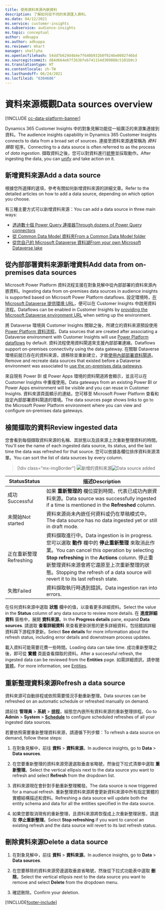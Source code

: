 ```yaml
---
title: 使用資料來源內嵌資料
description: 了解如何從不同的來源匯入資料。
ms.date: 04/12/2021
ms.service: customer-insights
ms.subservice: audience-insights
ms.topic: conceptual
author: adkuppa
ms.author: adkuppa
ms.reviewer: mhart
manager: shellyha
ms.openlocfilehash: 54dd7b629d4b4e7f640b932b0f9246e0602f46bd
ms.sourcegitcommit: d84d664e67f263bfeb741154d309088c5101b9c3
ms.translationtype: HT
ms.contentlocale: zh-TW
ms.lasthandoff: 06/24/2021
ms.locfileid: "6304686"
---
```

# <a name="data-sources-overview"></a><span data-ttu-id="f23ac-103">資料來源概觀</span><span class="sxs-lookup"><span data-stu-id="f23ac-103">Data sources overview</span></span>

[!INCLUDE [cc-data-platform-banner](../includes/cc-data-platform-banner.md)]

<span data-ttu-id="f23ac-104">Dynamics 365 Customer Insights 中的對象見解功能從一組廣泛的來源集連接到資料。</span><span class="sxs-lookup"><span data-stu-id="f23ac-104">The audience insights capability in Dynamics 365 Customer Insights connects to data from a broad set of sources.</span></span> <span data-ttu-id="f23ac-105">連接至資料來源通常稱為 *資料擷取* 程序。</span><span class="sxs-lookup"><span data-stu-id="f23ac-105">Connecting to a data source is often referred to as the process of *data ingestion*.</span></span> <span data-ttu-id="f23ac-106">擷取資料之後，您可以對資料進行[統整](data-unification.md)並採取動作。</span><span class="sxs-lookup"><span data-stu-id="f23ac-106">After ingesting the data, you can [unify](data-unification.md) and take action on it.</span></span>

## <a name="add-a-data-source"></a><span data-ttu-id="f23ac-107">新增資料來源</span><span class="sxs-lookup"><span data-stu-id="f23ac-107">Add a data source</span></span>

<span data-ttu-id="f23ac-108">根據您所選擇的選項，參考有關如何新增資料來源的詳細文章。</span><span class="sxs-lookup"><span data-stu-id="f23ac-108">Refer to the detailed articles on how to add a data source, depending on which option you choose.</span></span>

<span data-ttu-id="f23ac-109">有三種主要方式可以新增資料來源：</span><span class="sxs-lookup"><span data-stu-id="f23ac-109">You can add a data source in three main ways:</span></span>

- [<span data-ttu-id="f23ac-110">透過數十個 Power Query 連接器</span><span class="sxs-lookup"><span data-stu-id="f23ac-110">Through dozens of Power Query connectors</span></span>](connect-power-query.md)
- [<span data-ttu-id="f23ac-111">從 Common Data Model 資料夾</span><span class="sxs-lookup"><span data-stu-id="f23ac-111">From a Common Data Model folder</span></span>](connect-common-data-model.md)
- [<span data-ttu-id="f23ac-112">從您自己的 Microsoft Dataverse 資料湖</span><span class="sxs-lookup"><span data-stu-id="f23ac-112">From your own Microsoft Dataverse lake</span></span>](connect-common-data-service-lake.md)

## <a name="add-data-from-on-premises-data-sources"></a><span data-ttu-id="f23ac-113">從內部部署資料來源新增資料</span><span class="sxs-lookup"><span data-stu-id="f23ac-113">Add data from on-premises data sources</span></span>

<span data-ttu-id="f23ac-114">Microsoft Power Platform 資料流程支援在對象見解中從內部部署的資料來源內嵌資料。</span><span class="sxs-lookup"><span data-stu-id="f23ac-114">Ingesting data from on-premises data sources in audience insights is supported based on Microsoft Power Platform dataflows.</span></span> <span data-ttu-id="f23ac-115">設定環境時，[在 Microsoft Dataverse 提供環境 URL](manage-environments.md#create-an-environment-in-an-existing-organization)，便可以在 Customer Insights 中啟用資料流程。</span><span class="sxs-lookup"><span data-stu-id="f23ac-115">Dataflows can be enabled in Customer Insights by [providing the Microsoft Dataverse environment URL](manage-environments.md#create-an-environment-in-an-existing-organization) when setting up the environment.</span></span>

<span data-ttu-id="f23ac-116">將 Dataverse 環境與 Customer Insights 關聯之後，所建立的資料來源預設使用 [Power Platform 資料流程](/power-query/dataflows/overview-dataflows-across-power-platform-dynamics-365)。</span><span class="sxs-lookup"><span data-stu-id="f23ac-116">Data sources that are created after associating a Dataverse environment with Customer Insights will use [Power Platform dataflows](/power-query/dataflows/overview-dataflows-across-power-platform-dynamics-365) by default.</span></span> <span data-ttu-id="f23ac-117">資料流程使用資料閘道來支援內部部署連線。</span><span class="sxs-lookup"><span data-stu-id="f23ac-117">Dataflows support on-premises connectivity using the data gateway.</span></span> <span data-ttu-id="f23ac-118">在關聯 Dataverse 環境前就已存在的資料來源，請移除並重新建立，才能[使用內部部署資料閘道](/data-integration/gateway/service-gateway-app.md)。</span><span class="sxs-lookup"><span data-stu-id="f23ac-118">Remove and recreate data sources that existed before a Dataverse environment was associated to [use the on-premises data gateways](/data-integration/gateway/service-gateway-app.md).</span></span>

<span data-ttu-id="f23ac-119">來自現有 Power BI 或 Power Apps 環境的資料閘道將會顯示，並且可以在 Customer Insights 中重複使用。</span><span class="sxs-lookup"><span data-stu-id="f23ac-119">Data gateways from an existing Power BI or Power Apps environment will be visible and you can reuse in Customer Insights.</span></span> <span data-ttu-id="f23ac-120">資料來源頁面顯示的連結，您可移至 Microsoft Power Platform 查看和設定內部部署資料閘道的環境。</span><span class="sxs-lookup"><span data-stu-id="f23ac-120">The data sources page shows links to go to the Microsoft Power Platform environment where you can view and configure on-premises data gateways.</span></span>

## <a name="review-ingested-data"></a><span data-ttu-id="f23ac-121">檢閱擷取的資料</span><span class="sxs-lookup"><span data-stu-id="f23ac-121">Review ingested data</span></span>

<span data-ttu-id="f23ac-122">您會看到每個擷取資料來源的名稱、其狀態以及該來源上次重新整理資料的時間。</span><span class="sxs-lookup"><span data-stu-id="f23ac-122">You'll see the name of each ingested data source, its status, and the last time the data was refreshed for that source.</span></span> <span data-ttu-id="f23ac-123">您可以依據各欄位排序資料來源清單。</span><span class="sxs-lookup"><span data-stu-id="f23ac-123">You can sort the list of data sources by every column.</span></span>

> [!div class="mx-imgBorder"]
> <span data-ttu-id="f23ac-124">![新增的資料來源](media/configure-data-datasource-added.png "新增的資料來源")</span><span class="sxs-lookup"><span data-stu-id="f23ac-124">![Data source added](media/configure-data-datasource-added.png "Data source added")</span></span>

|<span data-ttu-id="f23ac-125">Status</span><span class="sxs-lookup"><span data-stu-id="f23ac-125">Status</span></span>  |<span data-ttu-id="f23ac-126">描述</span><span class="sxs-lookup"><span data-stu-id="f23ac-126">Description</span></span>  |
|---------|---------|
|<span data-ttu-id="f23ac-127">成功</span><span class="sxs-lookup"><span data-stu-id="f23ac-127">Successful</span></span>   |<span data-ttu-id="f23ac-128">如果 **重新整理的** 欄位提到時間，代表已成功內嵌資料來源。</span><span class="sxs-lookup"><span data-stu-id="f23ac-128">Data source was successfully ingested if a time is mentioned in the **Refreshed** column.</span></span>
|<span data-ttu-id="f23ac-129">未開始</span><span class="sxs-lookup"><span data-stu-id="f23ac-129">Not started</span></span>   |<span data-ttu-id="f23ac-130">資料來源尚未內嵌任何資料或仍在草稿模式中。</span><span class="sxs-lookup"><span data-stu-id="f23ac-130">The data source has no data ingested yet or still in draft mode.</span></span>         |
|<span data-ttu-id="f23ac-131">正在重新整理</span><span class="sxs-lookup"><span data-stu-id="f23ac-131">Refreshing</span></span>    |<span data-ttu-id="f23ac-132">資料擷取進行中。</span><span class="sxs-lookup"><span data-stu-id="f23ac-132">Data ingestion is in progress.</span></span> <span data-ttu-id="f23ac-133">您可以選取 **動作** 欄中的 **停止重新整理** 來取消此作業。</span><span class="sxs-lookup"><span data-stu-id="f23ac-133">You can cancel this operation by selecting **Stop refreshing** in the **Actions** column.</span></span> <span data-ttu-id="f23ac-134">停止重新整理資料來源會將它還原至上次重新整理的狀態。</span><span class="sxs-lookup"><span data-stu-id="f23ac-134">Stopping the refresh of a data source will revert it to its last refresh state.</span></span>       |
|<span data-ttu-id="f23ac-135">失敗</span><span class="sxs-lookup"><span data-stu-id="f23ac-135">Failed</span></span>     |<span data-ttu-id="f23ac-136">資料擷取執行時遇到錯誤。</span><span class="sxs-lookup"><span data-stu-id="f23ac-136">Data ingestion ran into errors.</span></span>         |

<span data-ttu-id="f23ac-137">在任何資料來源中選取 **狀態** 欄中的值，以查看更多詳細資料。</span><span class="sxs-lookup"><span data-stu-id="f23ac-137">Select the value in the **Status** column of any data source to review more details.</span></span> <span data-ttu-id="f23ac-138">在 **進度詳細資料** 窗格中，展開 **資料來源**。</span><span class="sxs-lookup"><span data-stu-id="f23ac-138">In the **Progress details** pane, expand **Data sources**.</span></span> <span data-ttu-id="f23ac-139">請選取 **查看詳細資料** 來查看更新狀態的更多詳細資料，包括錯誤詳細資料與下游程序更新。</span><span class="sxs-lookup"><span data-stu-id="f23ac-139">Select **See details** for more information about the refresh status, including error details and downstream process updates.</span></span>

<span data-ttu-id="f23ac-140">載入資料可能需要花費一些時間。</span><span class="sxs-lookup"><span data-stu-id="f23ac-140">Loading data can take time.</span></span> <span data-ttu-id="f23ac-141">成功重新整理之後，即可從 **實體** 頁面查看擷取的資料。</span><span class="sxs-lookup"><span data-stu-id="f23ac-141">After a successful refresh, the ingested data can be reviewed from the **Entities** page.</span></span> <span data-ttu-id="f23ac-142">如需詳細資訊，請參閱[實體](entities.md)。</span><span class="sxs-lookup"><span data-stu-id="f23ac-142">For more information, see [Entities](entities.md).</span></span>

## <a name="refresh-a-data-source"></a><span data-ttu-id="f23ac-143">重新整理資料來源</span><span class="sxs-lookup"><span data-stu-id="f23ac-143">Refresh a data source</span></span>

<span data-ttu-id="f23ac-144">資料來源可自動排程或依照需要情況手動重新整理。</span><span class="sxs-lookup"><span data-stu-id="f23ac-144">Data sources can be refreshed on an automatic schedule or refreshed manually on demand.</span></span> 

<span data-ttu-id="f23ac-145">請前往 **管理員** > **系統** > [**排程**](system.md#schedule-tab)，組態您內嵌所有資料來源的重新整理排程。</span><span class="sxs-lookup"><span data-stu-id="f23ac-145">Go to **Admin** > **System** > [**Schedule**](system.md#schedule-tab) to configure scheduled refreshes of all your ingested data sources.</span></span>

<span data-ttu-id="f23ac-146">若要依照需要重新整理資料來源，請遵循下列步驟：</span><span class="sxs-lookup"><span data-stu-id="f23ac-146">To refresh a data source on demand, follow these steps:</span></span>

1. <span data-ttu-id="f23ac-147">在對象見解中，前往 **資料** > **資料來源**。</span><span class="sxs-lookup"><span data-stu-id="f23ac-147">In audience insights, go to **Data** > **Data sources**.</span></span>

2. <span data-ttu-id="f23ac-148">在您要重新整理的資料來源旁邊選取垂直省略號，然後從下拉式清單中選取 **重新整理**。</span><span class="sxs-lookup"><span data-stu-id="f23ac-148">Select the vertical ellipsis next to the data source you want to refresh and select **Refresh** from the dropdown list.</span></span>

3. <span data-ttu-id="f23ac-149">資料來源現在會針對手動重新整理觸發。</span><span class="sxs-lookup"><span data-stu-id="f23ac-149">The data source is now triggered for a manual refresh.</span></span> <span data-ttu-id="f23ac-150">重新整理資料來源將會更新資料來源中所有指定實體的實體結構描述和資料。</span><span class="sxs-lookup"><span data-stu-id="f23ac-150">Refreshing a data source will update both the entity schema and data for all the entities specified in the data source.</span></span>

4. <span data-ttu-id="f23ac-151">如果您要取消現有的重新整理，且資料來源將恢復成上次重新整理狀態，請選取 **停止重新整理**。</span><span class="sxs-lookup"><span data-stu-id="f23ac-151">Select **Stop refreshing** if you want to cancel an existing refresh and the data source will revert to its last refresh status.</span></span>

## <a name="delete-a-data-source"></a><span data-ttu-id="f23ac-152">刪除資料來源</span><span class="sxs-lookup"><span data-stu-id="f23ac-152">Delete a data source</span></span>

1. <span data-ttu-id="f23ac-153">在對象見解中，前往 **資料** > **資料來源**。</span><span class="sxs-lookup"><span data-stu-id="f23ac-153">In audience insights, go to **Data** > **Data sources**.</span></span>

2. <span data-ttu-id="f23ac-154">在您要移除的資料來源旁邊選取垂直省略號，然後從下拉式功能表中選取 **刪除**。</span><span class="sxs-lookup"><span data-stu-id="f23ac-154">Select the vertical ellipsis next to the data source you want to remove and select **Delete** from the dropdown menu.</span></span>

3. <span data-ttu-id="f23ac-155">確認刪除。</span><span class="sxs-lookup"><span data-stu-id="f23ac-155">Confirm your deletion.</span></span>


[!INCLUDE[footer-include](../includes/footer-banner.md)]
